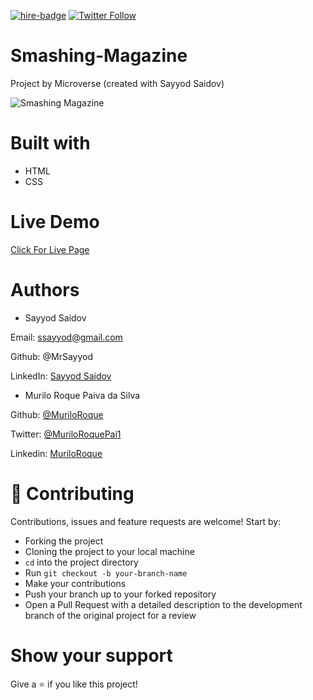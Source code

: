 [![hire-badge](https://img.shields.io/badge/Consult%20/%20Hire%20Murilo-Click%20to%20Contact-brightgreen)](mailto:muriloengqui@gmail.com) [![Twitter Follow](https://img.shields.io/twitter/follow/MuriloRoquePai1?label=Follow%20Murilo%20on%20Twitter&style=social)](https://twitter.com/MuriloRoquePai1)

# Smashing-Magazine

Project by Microverse (created with Sayyod Saidov)

![Smashing Magazine](/images/screenshot1.png)

# Built with

- HTML
- CSS

# Live Demo 

[Click For Live Page](https://raw.githack.com/MrSayyod/Smashing-Magazine/example/index.html)

# Authors

- Sayyod Saidov

Email: ssayyod@gmail.com

Github: @MrSayyod

LinkedIn: [Sayyod Saidov](https://www.linkedin.com/in/sayyod-saidov-507b0818b)


- Murilo Roque Paiva da Silva

Github: [@MuriloRoque](https://github.com/MuriloRoque)

Twitter: [@MuriloRoquePai1](https://twitter.com/MuriloRoquePai1)

Linkedin: [MuriloRoque](https://www.linkedin.com/in/murilo-roque-b1268741/)

# 🤝 Contributing

Contributions, issues and feature requests are welcome! Start by:

- Forking the project
- Cloning the project to your local machine
- `cd` into the project directory
- Run `git checkout -b your-branch-name`
- Make your contributions
- Push your branch up to your forked repository
- Open a Pull Request with a detailed description to the development branch of the original project for a review

# Show your support

Give a ⭐️ if you like this project!
